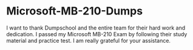 # Microsoft-MB-210-Dumps
I want to thank Dumpschool and the entire team for their hard work and dedication. I passed my Microsoft MB-210 Exam by following their study material and practice test. I am really grateful for your assistance.
